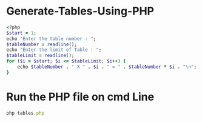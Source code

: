 # Generate-Tables-Using-PHP

```ruby
<?php
$start = 1;
echo "Enter the table number : ";
$tableNumber = readline();
echo "Enter the limit of Table : ";
$tableLimit = readline();
for ($i = $start; $i <= $tableLimit; $i++) {
    echo $tableNumber . " X " . $i . " = " . $tableNumber * $i . "\n";
}

```

# Run the PHP file on cmd Line

```ruby
php tables.php
```
